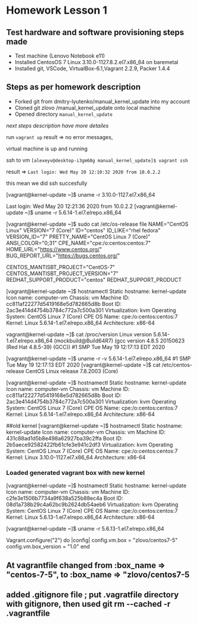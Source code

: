 # Homework Lesson 1 

## Test hardware and software provisioning steps made 
* Test machine (Lenovo Notebook e11) 
* Installed CentosOS 7 Linux 3.10.0-1127.8.2.el7.x86_64 on baremetal 
* Installed git, VSCode, VirtualBox-6.1,Vagrant 2.2.9, Packer 1.4.4

## Steps as per homework description
* Forked git from dmitry-lyutenko/manual_kernel_update into my account 
* Cloned git  zlovo /manual_kernel_update onto local machine 
* Opened directory `manual_kernel_update`

_next steps description have more detailes_

run `vagrant up` result => no error messages, 

virtual machine is up and running 

ssh to vm `[alexeyv@desktop-i3gm60g manual_kernel_update]$ vagrant ssh`

result => `Last login: Wed May 20 12:10:32 2020 from 10.0.2.2`

this mean we did ssh succesfully 

[vagrant@kernel-update ~]$ uname -r
3.10.0-1127.el7.x86_64

Last login: Wed May 20 12:21:36 2020 from 10.0.2.2
[vagrant@kernel-update ~]$ uname -r
5.6.14-1.el7.elrepo.x86_64

[vagrant@kernel-update ~]$ sudo cat /etc/os-release file
NAME="CentOS Linux"
VERSION="7 (Core)"
ID="centos"
ID_LIKE="rhel fedora"
VERSION_ID="7"
PRETTY_NAME="CentOS Linux 7 (Core)"
ANSI_COLOR="0;31"
CPE_NAME="cpe:/o:centos:centos:7"
HOME_URL="https://www.centos.org/"
BUG_REPORT_URL="https://bugs.centos.org/"

CENTOS_MANTISBT_PROJECT="CentOS-7"
CENTOS_MANTISBT_PROJECT_VERSION="7"
REDHAT_SUPPORT_PRODUCT="centos"
REDHAT_SUPPORT_PRODUCT

[vagrant@kernel-update ~]$ hostnamectl
   Static hostname: kernel-update
         Icon name: computer-vm
           Chassis: vm
        Machine ID: cc811af22277d5419168e5d782665d8b
           Boot ID: 2ac3e414d4754b3784c772a7c500a301
    Virtualization: kvm
  Operating System: CentOS Linux 7 (Core)
       CPE OS Name: cpe:/o:centos:centos:7
            Kernel: Linux 5.6.14-1.el7.elrepo.x86_64
      Architecture: x86-64

vagrant@kernel-update ~]$ cat /proc/version
Linux version 5.6.14-1.el7.elrepo.x86_64 (mockbuild@Build64R7) (gcc version 4.8.5 20150623 (Red Hat 4.8.5-39) (GCC)) #1 SMP Tue May 19 12:17:13 EDT 2020


[vagrant@kernel-update ~]$ uname -r -v
5.6.14-1.el7.elrepo.x86_64 #1 SMP Tue May 19 12:17:13 EDT 2020
[vagrant@kernel-update ~]$ cat /etc/centos-release 
CentOS Linux release 7.8.2003 (Core)

[vagrant@kernel-update ~]$ hostnamectl
   Static hostname: kernel-update
         Icon name: computer-vm
           Chassis: vm
        Machine ID: cc811af22277d5419168e5d782665d8b
           Boot ID: 2ac3e414d4754b3784c772a7c500a301
    Virtualization: kvm
  Operating System: CentOS Linux 7 (Core)
       CPE OS Name: cpe:/o:centos:centos:7
            Kernel: Linux 5.6.14-1.el7.elrepo.x86_64
      Architecture: x86-64

##old kernel
[vagrant@kernel-update ~]$ hostnamectl
   Static hostname: kernel-update
         Icon name: computer-vm
           Chassis: vm
        Machine ID: 431c88ad1d5b8e498a62927ba39c2ffa
           Boot ID: 2b5aece92582422fb61cfe3e941c2df3
    Virtualization: kvm
  Operating System: CentOS Linux 7 (Core)
       CPE OS Name: cpe:/o:centos:centos:7
            Kernel: Linux 3.10.0-1127.el7.x86_64
      Architecture: x86-64

### Loaded generated vagrant box with new kernel 
[vagrant@kernel-update ~]$ hostnamectl
   Static hostname: kernel-update
         Icon name: computer-vm
           Chassis: vm
        Machine ID: c2fe3e1506b7734a9f638a525b88ec4a
           Boot ID: 08d1a738b29c4a62bc9b2624db54aeb6
    Virtualization: kvm
  Operating System: CentOS Linux 7 (Core)
       CPE OS Name: cpe:/o:centos:centos:7
            Kernel: Linux 5.6.13-1.el7.elrepo.x86_64
      Architecture: x86-64

[vagrant@kernel-update ~]$ uname -r
5.6.13-1.el7.elrepo.x86_64

Vagrant.configure("2") do |config|
  config.vm.box = "zlovo/centos7-5"
  config.vm.box_version = "1.0"
end

## At vagrantfile changed from :box_name => "centos-7-5", to :box_name => "zlovo/centos7-5
## added .gitignore file ; put .vagratfile directory with gitignore, then used git rm --cached -r .vagrantfile

